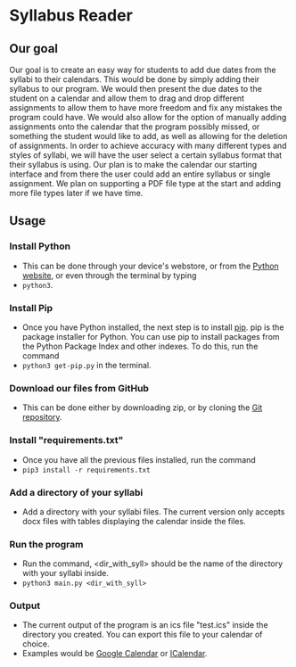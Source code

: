 # Syllabus Reader


## Our goal
Our goal is to create an easy way for students to add due dates from the syllabi to their calendars. This would be done by simply adding their syllabus to our program. We would then present the due dates to the student on a calendar and allow them to drag and drop different assignments to allow them to have more freedom and fix any mistakes the program could have. We would also allow for the option of manually adding assignments onto the calendar that the program possibly missed, or something the student would like to add, as well as allowing for the deletion of assignments. In order to achieve accuracy with many different types and styles of syllabi, we will have the user select a certain syllabus format that their syllabus is using. Our plan is to make the calendar our starting interface and from there the user could add an entire syllabus or single assignment. We plan on supporting a PDF file type at the start and adding more file types later if we have time.

## Usage
### Install Python
* This can be done through your device's webstore, or from the [Python website](https://www.python.org/downloads/), or even through the terminal by typing 
* `python3`.

### Install Pip
* Once you have Python installed, the next step is to install [pip](https://pypi.org/project/pip/). pip is the package installer for Python. You can use pip to install packages from the Python Package Index and other indexes. To do this, run the command
*  `python3 get-pip.py` in the terminal.

### Download our files from GitHub
* This can be done either by downloading zip, or by cloning the [Git repository](https://github.com/GambetaClub/SyllabusReader).

### Install "requirements.txt"
* Once you have all the previous files installed, run the command 
* `pip3 install -r requirements.txt`

### Add a directory of your syllabi
* Add a directory with your syllabi files. The current version only accepts docx files with tables displaying the calendar inside the files. 

### Run the program
* Run the command, <dir_with_syll> should be the name of the directory with your syllabi inside. 
* `python3 main.py <dir_with_syll>`

### Output
* The current output of the program is an ics file "test.ics" inside the directory you created. You can export this file to your calendar of choice.
* Examples would be [Google Calendar](https://calendar.google.com/) or [ICalendar](https://www.icloud.com/calendar).

